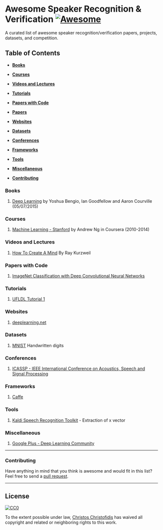 # Awesome Speaker Recognition & Verification [![Awesome](https://cdn.rawgit.com/sindresorhus/awesome/d7305f38d29fed78fa85652e3a63e154dd8e8829/media/badge.svg)](https://github.com/sindresorhus/awesome)

A curated list of awesome speaker recognition/verification papers, projects, datasets, and competition.

## Table of Contents

* **[Books](#books)**

* **[Courses](#courses)**  

* **[Videos and Lectures](#videos-and-lectures)**  

* **[Tutorials](#tutorials)**

* **[Papers with Code](#paperswc)**

* **[Papers](#papers)**

* **[Websites](#websites)**  

* **[Datasets](#datasets)**

* **[Conferences](#Conferences)**

* **[Frameworks](#frameworks)**  

* **[Tools](#tools)**  

* **[Miscellaneous](#miscellaneous)**  

* **[Contributing](#contributing)**  


### Books

1.  [Deep Learning](http://www.deeplearningbook.org/) by Yoshua Bengio, Ian Goodfellow and Aaron Courville  (05/07/2015)

 
### Courses

1.  [Machine Learning - Stanford](https://class.coursera.org/ml-005) by Andrew Ng in Coursera (2010-2014)


### Videos and Lectures

1.  [How To Create A Mind](https://www.youtube.com/watch?v=RIkxVci-R4k) By Ray Kurzweil


### Papers with Code

1.  [ImageNet Classification with Deep Convolutional Neural Networks](http://papers.nips.cc/paper/4824-imagenet-classification-with-deep-convolutional-neural-networks.pdf)


### Tutorials

1.  [UFLDL Tutorial 1](http://deeplearning.stanford.edu/wiki/index.php/UFLDL_Tutorial)




### Websites

1.  [deeplearning.net](http://deeplearning.net/)


### Datasets

1.  [MNIST](http://yann.lecun.com/exdb/mnist/) Handwritten digits

### Conferences

1. [ICASSP - IEEE International Conference on Acoustics, Speech and Signal Processing](https://2021.ieeeicassp.org/)


### Frameworks

1.  [Caffe](http://caffe.berkeleyvision.org/)  


### Tools

1.  [Kaldi Speech Recognition Toolkit](https://github.com/kaldi-asr/kaldi) - Extraction of x vector

### Miscellaneous

1.  [Google Plus - Deep Learning Community](https://plus.google.com/communities/112866381580457264725)


-----
### Contributing
Have anything in mind that you think is awesome and would fit in this list? Feel free to send a [pull request](https://github.com/zabir-nabil/awesome-speaker-recognition-verification/pulls).

-----
## License

[![CC0](http://i.creativecommons.org/p/zero/1.0/88x31.png)](http://creativecommons.org/publicdomain/zero/1.0/)

To the extent possible under law, [Christos Christofidis](https://linkedin.com/in/Christofidis) has waived all copyright and related or neighboring rights to this work.


